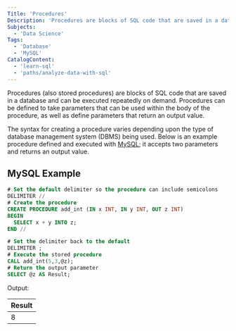 ```yaml
---
Title: 'Procedures'
Description: 'Procedures are blocks of SQL code that are saved in a database and can be executed repeatedly on demand.'
Subjects:
  - 'Data Science'
Tags:
  - 'Database'
  - 'MySQL'
CatalogContent:
  - 'learn-sql'
  - 'paths/analyze-data-with-sql'
---
```


Procedures (also stored procedures) are blocks of SQL code that are saved in a database and can be executed repeatedly on demand. Procedures can be defined to take parameters that can be used within the body of the procedure, as well as define parameters that return an output value.

The syntax for creating a procedure varies depending upon the type of database management system (DBMS) being used. Below is an example procedure defined and executed with [MySQL](https://www.mysql.com/); it accepts two parameters and returns an output value.

## MySQL Example

```sql
# Set the default delimiter so the procedure can include semicolons
DELIMITER //
# Create the procedure
CREATE PROCEDURE add_int (IN x INT, IN y INT, OUT z INT)
BEGIN
  SELECT x + y INTO z;
END //

# Set the delimiter back to the default
DELIMITER ;
# Execute the stored procedure
CALL add_int(5,3,@z);
# Return the output parameter
SELECT @z AS Result;
```

Output:

| Result |
| ------ |
| 8      |
